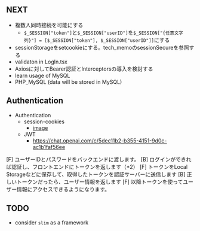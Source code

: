 ## NEXT

- 複数人同時接続を可能にする
    - `$_SESSION["token"]`と`$_SESSION["userID"]`を`$_SESSION["{任意文字列}"] = [$_SESSION["token"], $_SESSION["userID"]]`にする
- sessionStorageをsetcookieにする。tech_memoのsessionSecureを参照する
- validaton in LogIn.tsx
- Axiosに対してBearer認証とInterceptorsの導入を検討する
- learn usage of MySQL
- PHP_MySQL (data will be stored in MySQL)

## Authentication

- Authentication
    - session-cookies
        - [image](../_design/session-cookies.png)
    - JWT
        - https://chat.openai.com/c/5dec11b2-b355-4151-9d0c-ac1b1faf56ee

[F] ユーザーIDとパスワードをバックエンドに渡します。
[B] ログインができれば認証し、フロントエンドにトークンを返します（*2）
[F] トークンをLocal Storageなどに保存して、取得したトークンを認証サーバーに送信します
[B] 正しいトークンだったら、ユーザー情報を返します
[F] 以降トークンを使ってユーザー情報にアクセスできるようになります。

## TODO

- consider `slim` as a framework